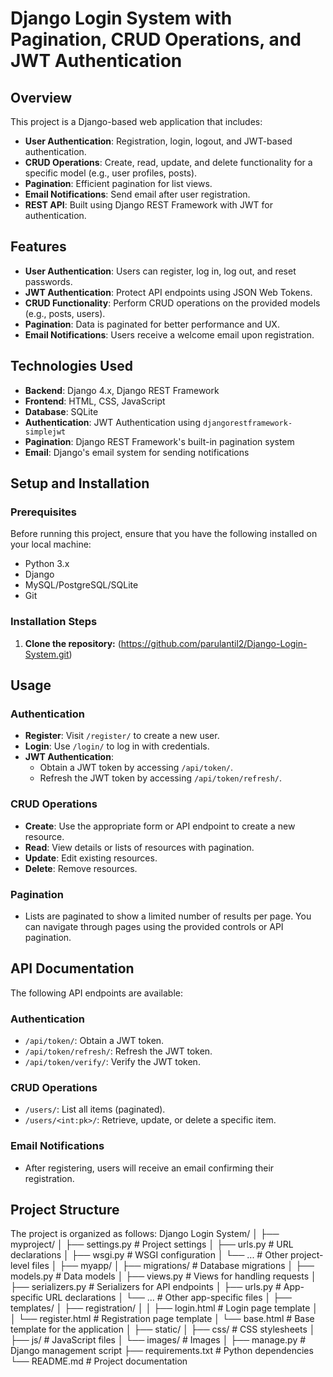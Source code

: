 # Django Login System with Pagination, CRUD Operations, and JWT Authentication

## Overview

This project is a Django-based web application that includes:
- **User Authentication**: Registration, login, logout, and JWT-based authentication.
- **CRUD Operations**: Create, read, update, and delete functionality for a specific model (e.g., user profiles, posts).
- **Pagination**: Efficient pagination for list views.
- **Email Notifications**: Send email after user registration.
- **REST API**: Built using Django REST Framework with JWT for authentication.

## Features

- **User Authentication**: Users can register, log in, log out, and reset passwords.
- **JWT Authentication**: Protect API endpoints using JSON Web Tokens.
- **CRUD Functionality**: Perform CRUD operations on the provided models (e.g., posts, users).
- **Pagination**: Data is paginated for better performance and UX.
- **Email Notifications**: Users receive a welcome email upon registration.

## Technologies Used

- **Backend**: Django 4.x, Django REST Framework
- **Frontend**: HTML, CSS, JavaScript 
- **Database**:  SQLite 
- **Authentication**: JWT Authentication using `djangorestframework-simplejwt`
- **Pagination**: Django REST Framework's built-in pagination system
- **Email**: Django's email system for sending notifications

## Setup and Installation

### Prerequisites

Before running this project, ensure that you have the following installed on your local machine:
- Python 3.x
- Django
- MySQL/PostgreSQL/SQLite
- Git

### Installation Steps

1. **Clone the repository:**
  (https://github.com/parulantil2/Django-Login-System.git)

## Usage

### Authentication

- **Register**: Visit `/register/` to create a new user.
- **Login**: Use `/login/` to log in with credentials.
- **JWT Authentication**: 
  - Obtain a JWT token by accessing `/api/token/`.
  - Refresh the JWT token by accessing `/api/token/refresh/`.

### CRUD Operations

- **Create**: Use the appropriate form or API endpoint to create a new resource.
- **Read**: View details or lists of resources with pagination.
- **Update**: Edit existing resources.
- **Delete**: Remove resources.

### Pagination

- Lists are paginated to show a limited number of results per page. You can navigate through pages using the provided controls or API pagination.

## API Documentation

The following API endpoints are available:

### Authentication

- `/api/token/`: Obtain a JWT token.
- `/api/token/refresh/`: Refresh the JWT token.
- `/api/token/verify/`: Verify the JWT token.

### CRUD Operations

- `/users/`: List all items (paginated).
- `/users/<int:pk>/`: Retrieve, update, or delete a specific item.

### Email Notifications

- After registering, users will receive an email confirming their registration.

## Project Structure

The project is organized as follows:
Django Login System/ │ ├── myproject/ │ ├── settings.py # Project settings │ ├── urls.py # URL declarations │ ├── wsgi.py # WSGI configuration │ └── ... # Other project-level files │ ├── myapp/ │ ├── migrations/ # Database migrations │ ├── models.py # Data models │ ├── views.py # Views for handling requests │ ├── serializers.py # Serializers for API endpoints │ ├── urls.py # App-specific URL declarations │ └── ... # Other app-specific files │ ├── templates/ │ ├── registration/ │ │ ├── login.html # Login page template │ │ └── register.html # Registration page template │ └── base.html # Base template for the application │ ├── static/ │ ├── css/ # CSS stylesheets │ ├── js/ # JavaScript files │ └── images/ # Images │ ├── manage.py # Django management script ├── requirements.txt # Python dependencies └── README.md # Project documentation
